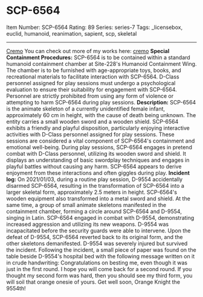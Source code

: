 # SCP-6564
Item Number: SCP-6564
Rating: 89
Series: series-7
Tags: _licensebox, euclid, humanoid, reanimation, sapient, scp, skeletal

---

[Cremo](javascript:;)
You can check out more of my works here:
[cremo](/cremo)
**Special Containment Procedures:** SCP-6564 is to be contained within a standard humanoid containment chamber at Site-228's Humanoid Containment Wing. The chamber is to be furnished with age-appropriate toys, books, and recreational materials to facilitate interaction with SCP-6564. D-Class personnel assigned for play sessions must undergo a psychological evaluation to ensure their suitability for engagement with SCP-6564. Personnel are strictly prohibited from using any form of violence or attempting to harm SCP-6564 during play sessions.
**Description:** SCP-6564 is the animate skeleton of a currently unidentified female infant, approximately 60 cm in height, with the cause of death being unknown. The entity carries a small wooden sword and a wooden shield. SCP-6564 exhibits a friendly and playful disposition, particularly enjoying interactive activities with D-Class personnel assigned for play sessions. These sessions are considered a vital component of SCP-6564's containment and emotional well-being.
During play sessions, SCP-6564 engages in pretend combat with D-Class personnel, utilizing its wooden sword and shield. It displays an understanding of basic swordplay techniques and engages in playful battles without causing any harm. SCP-6564 appears to derive enjoyment from these interactions and often giggles during play.
**Incident log:** On 2021/01/03, during a routine play session, D-9554 accidentally disarmed SCP-6564, resulting in the transformation of SCP-6564 into a larger skeletal form, approximately 2.5 meters in height. SCP-6564's wooden equipment also transformed into a metal sword and shield. At the same time, a group of small animate skeletons manifested in the containment chamber, forming a circle around SCP-6564 and D-9554, singing in Latin.
SCP-6564 engaged in combat with D-9554, demonstrating increased aggression and utilizing its new weapons. D-9554 was incapacitated before the security guards were able to intervene.
Upon the defeat of D-9554, SCP-6564 reverted back to its original form, and the other skeletons demanifested. D-9554 was severely injured but survived the incident.
Following the incident, a small piece of paper was found on the table beside D-9554's hospital bed with the following message written on it in crude handwriting:
Congratulations on besting me, even though it was just in the first round. I hope you will come back for a second round. If you thought my second form was hard, then you should see my third form, you will soil that orange onesie of yours.
Get well soon, Orange Knight the 9554th!